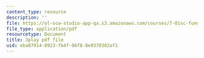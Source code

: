 ```yaml
---
content_type: resource
description: ''
file: https://ol-ocw-studio-app-qa.s3.amazonaws.com/courses/7-01sc-fundamentals-of-biology-fall-2011/eba079140923fb4f96f88e9378302af1_nCBTC3-xsLM.pdf
file_type: application/pdf
resourcetype: Document
title: 3play pdf file
uid: eba07914-0923-fb4f-96f8-8e9378302af1
---
```

